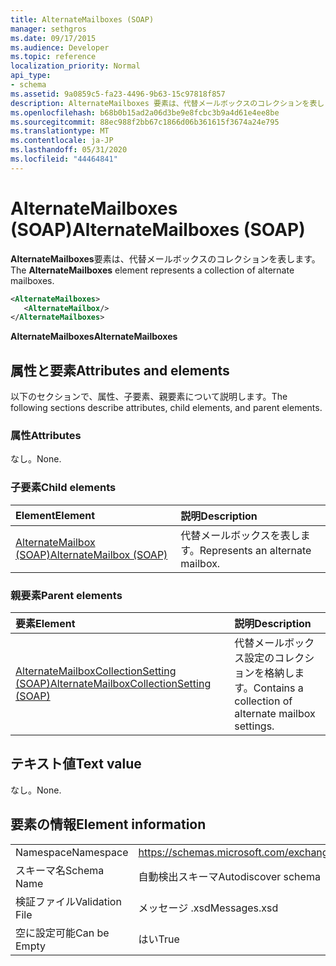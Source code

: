 ```yaml
---
title: AlternateMailboxes (SOAP)
manager: sethgros
ms.date: 09/17/2015
ms.audience: Developer
ms.topic: reference
localization_priority: Normal
api_type:
- schema
ms.assetid: 9a0859c5-fa23-4496-9b63-15c97818f857
description: AlternateMailboxes 要素は、代替メールボックスのコレクションを表します。
ms.openlocfilehash: b68b0b15ad2a06d3be9e8fcbc3b9a4d61e4ee8be
ms.sourcegitcommit: 88ec988f2bb67c1866d06b361615f3674a24e795
ms.translationtype: MT
ms.contentlocale: ja-JP
ms.lasthandoff: 05/31/2020
ms.locfileid: "44464841"
---
```

# <a name="alternatemailboxes-soap"></a><span data-ttu-id="b1773-103">AlternateMailboxes (SOAP)</span><span class="sxs-lookup"><span data-stu-id="b1773-103">AlternateMailboxes (SOAP)</span></span>

<span data-ttu-id="b1773-104">**AlternateMailboxes**要素は、代替メールボックスのコレクションを表します。</span><span class="sxs-lookup"><span data-stu-id="b1773-104">The **AlternateMailboxes** element represents a collection of alternate mailboxes.</span></span> 
  
```XML
<AlternateMailboxes>
   <AlternateMailbox/>
</AlternateMailboxes>
```

 <span data-ttu-id="b1773-105">**AlternateMailboxes**</span><span class="sxs-lookup"><span data-stu-id="b1773-105">**AlternateMailboxes**</span></span>
## <a name="attributes-and-elements"></a><span data-ttu-id="b1773-106">属性と要素</span><span class="sxs-lookup"><span data-stu-id="b1773-106">Attributes and elements</span></span>

<span data-ttu-id="b1773-107">以下のセクションで、属性、子要素、親要素について説明します。</span><span class="sxs-lookup"><span data-stu-id="b1773-107">The following sections describe attributes, child elements, and parent elements.</span></span>
  
### <a name="attributes"></a><span data-ttu-id="b1773-108">属性</span><span class="sxs-lookup"><span data-stu-id="b1773-108">Attributes</span></span>

<span data-ttu-id="b1773-109">なし。</span><span class="sxs-lookup"><span data-stu-id="b1773-109">None.</span></span>
  
### <a name="child-elements"></a><span data-ttu-id="b1773-110">子要素</span><span class="sxs-lookup"><span data-stu-id="b1773-110">Child elements</span></span>

|<span data-ttu-id="b1773-111">**Element**</span><span class="sxs-lookup"><span data-stu-id="b1773-111">**Element**</span></span>|<span data-ttu-id="b1773-112">**説明**</span><span class="sxs-lookup"><span data-stu-id="b1773-112">**Description**</span></span>|
|:-----|:-----|
|[<span data-ttu-id="b1773-113">AlternateMailbox (SOAP)</span><span class="sxs-lookup"><span data-stu-id="b1773-113">AlternateMailbox (SOAP)</span></span>](alternatemailbox-soap.md) <br/> |<span data-ttu-id="b1773-114">代替メールボックスを表します。</span><span class="sxs-lookup"><span data-stu-id="b1773-114">Represents an alternate mailbox.</span></span>  <br/> |
   
### <a name="parent-elements"></a><span data-ttu-id="b1773-115">親要素</span><span class="sxs-lookup"><span data-stu-id="b1773-115">Parent elements</span></span>

|<span data-ttu-id="b1773-116">**要素**</span><span class="sxs-lookup"><span data-stu-id="b1773-116">**Element**</span></span>|<span data-ttu-id="b1773-117">**説明**</span><span class="sxs-lookup"><span data-stu-id="b1773-117">**Description**</span></span>|
|:-----|:-----|
|[<span data-ttu-id="b1773-118">AlternateMailboxCollectionSetting (SOAP)</span><span class="sxs-lookup"><span data-stu-id="b1773-118">AlternateMailboxCollectionSetting (SOAP)</span></span>](alternatemailboxcollectionsetting-soap.md) <br/> |<span data-ttu-id="b1773-119">代替メールボックス設定のコレクションを格納します。</span><span class="sxs-lookup"><span data-stu-id="b1773-119">Contains a collection of alternate mailbox settings.</span></span>  <br/> |
   
## <a name="text-value"></a><span data-ttu-id="b1773-120">テキスト値</span><span class="sxs-lookup"><span data-stu-id="b1773-120">Text value</span></span>

<span data-ttu-id="b1773-121">なし。</span><span class="sxs-lookup"><span data-stu-id="b1773-121">None.</span></span>
  
## <a name="element-information"></a><span data-ttu-id="b1773-122">要素の情報</span><span class="sxs-lookup"><span data-stu-id="b1773-122">Element information</span></span>

|||
|:-----|:-----|
|<span data-ttu-id="b1773-123">Namespace</span><span class="sxs-lookup"><span data-stu-id="b1773-123">Namespace</span></span>  <br/> |https://schemas.microsoft.com/exchange/2010/Autodiscover  <br/> |
|<span data-ttu-id="b1773-124">スキーマ名</span><span class="sxs-lookup"><span data-stu-id="b1773-124">Schema Name</span></span>  <br/> |<span data-ttu-id="b1773-125">自動検出スキーマ</span><span class="sxs-lookup"><span data-stu-id="b1773-125">Autodiscover schema</span></span>  <br/> |
|<span data-ttu-id="b1773-126">検証ファイル</span><span class="sxs-lookup"><span data-stu-id="b1773-126">Validation File</span></span>  <br/> |<span data-ttu-id="b1773-127">メッセージ .xsd</span><span class="sxs-lookup"><span data-stu-id="b1773-127">Messages.xsd</span></span>  <br/> |
|<span data-ttu-id="b1773-128">空に設定可能</span><span class="sxs-lookup"><span data-stu-id="b1773-128">Can be Empty</span></span>  <br/> |<span data-ttu-id="b1773-129">はい</span><span class="sxs-lookup"><span data-stu-id="b1773-129">True</span></span>  <br/> |
   

